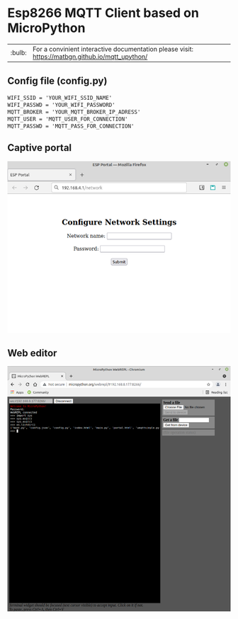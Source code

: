 # Esp8266 MQTT Client based on MicroPython

<table border="0">
  <tr>
    <td>:bulb:</td>
    <td>For a convinient interactive documentation please visit: <a href="https://matbgn.github.io/mqtt_upython/">https://matbgn.github.io/mqtt_upython/</a></td>
  </tr>
</table>

## Config file (config.py)

    WIFI_SSID = 'YOUR_WIFI_SSID_NAME'
    WIFI_PASSWD = 'YOUR_WIFI_PASSWORD'
    MQTT_BROKER = 'YOUR_MQTT_BROKER_IP_ADRESS'
    MQTT_USER = 'MQTT_USER_FOR_CONNECTION'
    MQTT_PASSWD = 'MQTT_PASS_FOR_CONNECTION'

## Captive portal
![Captive portal](img/portal.png)

## Web editor
![Web editor](img/webrepl.png)